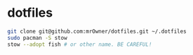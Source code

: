 # dotfiles

```bash
git clone git@github.com:mrOwner/dotfiles.git ~/.dotfiles
sudo pacman -S stow
stow --adopt fish # or other name. BE CAREFUL!
```

